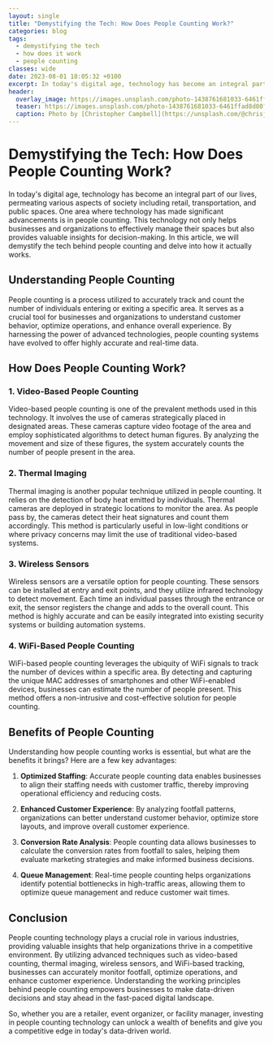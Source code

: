 ```yaml
---
layout: single
title: "Demystifying the Tech: How Does People Counting Work?"
categories: blog
tags:
  - demystifying the tech
  - how does it work
  - people counting
classes: wide
date: 2023-08-01 18:05:32 +0100
excerpt: In today's digital age, technology has become an integral part of our lives, permeating various aspects of society including retail, transportation, and public spaces.
header:
  overlay_image: https://images.unsplash.com/photo-1438761681033-6461ffad8d80?crop=entropy&cs=tinysrgb&fit=max&fm=jpg&ixid=M3w0Nzk0ODB8MHwxfHNlYXJjaHwxfHxkZW15c3RpZnlpbmclMjB0aGUlMjB0ZWNoJTJDJTIwaG93JTIwZG9lcyUyMGl0JTIwd29yayUyQyUyMHBlb3BsZSUyMGNvdW50aW5nfGVufDB8MHx8fDE2OTA5MDU5MjF8MA&ixlib=rb-4.0.3&q=80&w=1080
  teaser: https://images.unsplash.com/photo-1438761681033-6461ffad8d80?crop=entropy&cs=tinysrgb&fit=max&fm=jpg&ixid=M3w0Nzk0ODB8MHwxfHNlYXJjaHwxfHxkZW15c3RpZnlpbmclMjB0aGUlMjB0ZWNoJTJDJTIwaG93JTIwZG9lcyUyMGl0JTIwd29yayUyQyUyMHBlb3BsZSUyMGNvdW50aW5nfGVufDB8MHx8fDE2OTA5MDU5MjF8MA&ixlib=rb-4.0.3&q=80&w=400
  caption: Photo by [Christopher Campbell](https://unsplash.com/@chrisjoelcampbell?utm_source=peoplecounter&utm_medium=referral) on [Unsplash](https://unsplash.com/?utm_source=peoplecounter&utm_medium=referral)
---
```


# Demystifying the Tech: How Does People Counting Work?

In today's digital age, technology has become an integral part of our lives, permeating various aspects of society including retail, transportation, and public spaces. One area where technology has made significant advancements is in people counting. This technology not only helps businesses and organizations to effectively manage their spaces but also provides valuable insights for decision-making. In this article, we will demystify the tech behind people counting and delve into how it actually works.

## Understanding People Counting

People counting is a process utilized to accurately track and count the number of individuals entering or exiting a specific area. It serves as a crucial tool for businesses and organizations to understand customer behavior, optimize operations, and enhance overall experience. By harnessing the power of advanced technologies, people counting systems have evolved to offer highly accurate and real-time data.

## How Does People Counting Work?

### 1. Video-Based People Counting

Video-based people counting is one of the prevalent methods used in this technology. It involves the use of cameras strategically placed in designated areas. These cameras capture video footage of the area and employ sophisticated algorithms to detect human figures. By analyzing the movement and size of these figures, the system accurately counts the number of people present in the area.

### 2. Thermal Imaging

Thermal imaging is another popular technique utilized in people counting. It relies on the detection of body heat emitted by individuals. Thermal cameras are deployed in strategic locations to monitor the area. As people pass by, the cameras detect their heat signatures and count them accordingly. This method is particularly useful in low-light conditions or where privacy concerns may limit the use of traditional video-based systems.

### 3. Wireless Sensors

Wireless sensors are a versatile option for people counting. These sensors can be installed at entry and exit points, and they utilize infrared technology to detect movement. Each time an individual passes through the entrance or exit, the sensor registers the change and adds to the overall count. This method is highly accurate and can be easily integrated into existing security systems or building automation systems.

### 4. WiFi-Based People Counting

WiFi-based people counting leverages the ubiquity of WiFi signals to track the number of devices within a specific area. By detecting and capturing the unique MAC addresses of smartphones and other WiFi-enabled devices, businesses can estimate the number of people present. This method offers a non-intrusive and cost-effective solution for people counting.

## Benefits of People Counting

Understanding how people counting works is essential, but what are the benefits it brings? Here are a few key advantages:

1. **Optimized Staffing**: Accurate people counting data enables businesses to align their staffing needs with customer traffic, thereby improving operational efficiency and reducing costs.

2. **Enhanced Customer Experience**: By analyzing footfall patterns, organizations can better understand customer behavior, optimize store layouts, and improve overall customer experience.

3. **Conversion Rate Analysis**: People counting data allows businesses to calculate the conversion rates from footfall to sales, helping them evaluate marketing strategies and make informed business decisions.

4. **Queue Management**: Real-time people counting helps organizations identify potential bottlenecks in high-traffic areas, allowing them to optimize queue management and reduce customer wait times.

## Conclusion

People counting technology plays a crucial role in various industries, providing valuable insights that help organizations thrive in a competitive environment. By utilizing advanced techniques such as video-based counting, thermal imaging, wireless sensors, and WiFi-based tracking, businesses can accurately monitor footfall, optimize operations, and enhance customer experience. Understanding the working principles behind people counting empowers businesses to make data-driven decisions and stay ahead in the fast-paced digital landscape.

So, whether you are a retailer, event organizer, or facility manager, investing in people counting technology can unlock a wealth of benefits and give you a competitive edge in today's data-driven world.